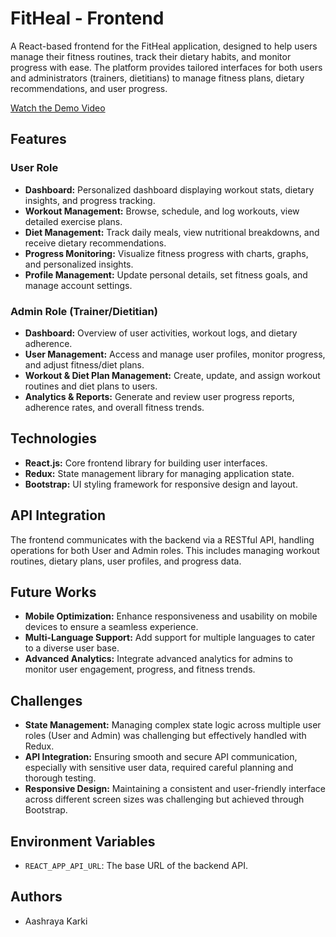 # FitHeal - Frontend

A React-based frontend for the FitHeal application, designed to help users manage their fitness routines, track their dietary habits, and monitor progress with ease. The platform provides tailored interfaces for both users and administrators (trainers, dietitians) to manage fitness plans, dietary recommendations, and user progress.

[Watch the Demo Video](https://youtu.be/X10poHhC6zo)

## Features

### User Role

- **Dashboard:** Personalized dashboard displaying workout stats, dietary insights, and progress tracking.
- **Workout Management:** Browse, schedule, and log workouts, view detailed exercise plans.
- **Diet Management:** Track daily meals, view nutritional breakdowns, and receive dietary recommendations.
- **Progress Monitoring:** Visualize fitness progress with charts, graphs, and personalized insights.
- **Profile Management:** Update personal details, set fitness goals, and manage account settings.

### Admin Role (Trainer/Dietitian)

- **Dashboard:** Overview of user activities, workout logs, and dietary adherence.
- **User Management:** Access and manage user profiles, monitor progress, and adjust fitness/diet plans.
- **Workout & Diet Plan Management:** Create, update, and assign workout routines and diet plans to users.
- **Analytics & Reports:** Generate and review user progress reports, adherence rates, and overall fitness trends.

## Technologies

- **React.js:** Core frontend library for building user interfaces.
- **Redux:** State management library for managing application state.
- **Bootstrap:** UI styling framework for responsive design and layout.

## API Integration

The frontend communicates with the backend via a RESTful API, handling operations for both User and Admin roles. This includes managing workout routines, dietary plans, user profiles, and progress data.

## Future Works

- **Mobile Optimization:** Enhance responsiveness and usability on mobile devices to ensure a seamless experience.
- **Multi-Language Support:** Add support for multiple languages to cater to a diverse user base.
- **Advanced Analytics:** Integrate advanced analytics for admins to monitor user engagement, progress, and fitness trends.

## Challenges

- **State Management:** Managing complex state logic across multiple user roles (User and Admin) was challenging but effectively handled with Redux.
- **API Integration:** Ensuring smooth and secure API communication, especially with sensitive user data, required careful planning and thorough testing.
- **Responsive Design:** Maintaining a consistent and user-friendly interface across different screen sizes was challenging but achieved through Bootstrap.

## Environment Variables

- `REACT_APP_API_URL`: The base URL of the backend API.

## Authors

- Aashraya Karki
